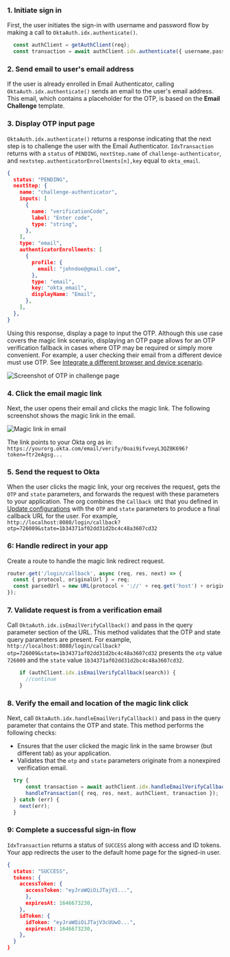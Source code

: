### 1. Initiate sign in

First, the user initiates the sign-in with username and password flow by making a call to `OktaAuth.idx.authenticate()`.

```javascript
  const authClient = getAuthClient(req);
  const transaction = await authClient.idx.authenticate({ username,password});
```

### 2. Send email to user's email address

If the user is already enrolled in Email Authenticator, calling `OktaAuth.idx.authenticate()` sends an email to the user's email address. This email, which contains a placeholder for the OTP, is based on the **Email Challenge** template.

### 3. Display OTP input page

`OktaAuth.idx.authenticate()` returns a response indicating that the next step is to challenge the user with the Email Authenticator. `IdxTransaction` returns with a `status` of `PENDING`, `nextStep.name` of `challenge-authenticator`, and `nextstep.authenticatorEnrollments[n],key` equal to `okta_email`.

```json
{
  status: "PENDING",
  nextStep: {
    name: "challenge-authenticator",
    inputs: [
      {
        name: "verificationCode",
        label: "Enter code",
        type: "string",
      },
    ],
    type: "email",
    authenticatorEnrollments: [
      {
        profile: {
          email: "johndoe@gmail.com",
        },
        type: "email",
        key: "okta_email",
        displayName: "Email",
      },
    ],
  },
}
```

Using this response, display a page to input the OTP. Although this use case covers the magic link scenario, displaying an OTP page allows for an OTP verification fallback in cases where OTP may be required or simply more convenient. For example, a user checking their email from a different device must use OTP. See [Integrate a different browser and device scenario](#integrate-different-browser-and-device-scenario).

<div class="common-image-format">

![Screenshot of OTP in challenge page](/img/authenticators/authenticators-email-challenge-auth.png)

</div>

### 4. Click the email magic link

Next, the user opens their email and clicks the magic link. The following screenshot shows the magic link in the email.

<div class="common-image-format">

![Magic link in email](/img/authenticators/authenticators-email-challenge-magic-link-in-email.png)

</div>

The link points to your Okta org as in: `https://yourorg.okta.com/email/verify/0oai9ifvveyL3QZ8K696?token=ftr2eAgsg...`

### 5. Send the request to Okta

When the user clicks the magic link, your org receives the request, gets the `OTP` and `state` parameters, and forwards the request with these parameters to your application. The org combines the `Callback URI` that you defined in [Update configurations](#update-configurations) with the `OTP` and `state` parameters to produce a final callback URL for the user. For example, `http://localhost:8080/login/callback?otp=726009&state=1b34371af02dd31d2bc4c48a3607cd32`

### 6: Handle redirect in your app

Create a route to handle the magic link redirect request.

```javascript
router.get('/login/callback', async (req, res, next) => {
  const { protocol, originalUrl } = req;
  const parsedUrl = new URL(protocol + '://' + req.get('host') + originalUrl);
});

```

### 7. Validate request is from a verification email

Call `OktaAuth.idx.isEmailVerifyCallback()` and pass in the query parameter section of the URL. This method validates that the OTP and state query parameters are present. For example, `http://localhost:8080/login/callback?otp=726009&state=1b34371af02dd31d2bc4c48a3607cd32` presents the `otp` value `726009` and the `state` value `1b34371af02dd31d2bc4c48a3607cd32`.

```javascript
    if (authClient.idx.isEmailVerifyCallback(search)) {
      //continue
    }
```

### 8. Verify the email and location of the magic link click

Next, call `OktaAuth.idx.handleEmailVerifyCallback()` and pass in the query parameter that contains the OTP and state. This method performs the following checks:

* Ensures that the user clicked the magic link in the same browser (but different tab) as your application.
* Validates that the `otp` and `state` parameters originate from a nonexpired verification email.


```javascript
  try {
      const transaction = await authClient.idx.handleEmailVerifyCallback(search);
      handleTransaction({ req, res, next, authClient, transaction });
  } catch (err) {
    next(err);
  }

```

### 9: Complete a successful sign-in flow

`IdxTransaction` returns a status of `SUCCESS` along with access and ID tokens. Your app redirects the user to the default home page for the signed-in user.

```json
{
  status: "SUCCESS",
  tokens: {
    accessToken: {
      accessToken: "eyJraWQiOiJTajV3...",
      },
      expiresAt: 1646673230,
    },
    idToken: {
      idToken: "eyJraWQiOiJTajV3cUUwO...",
      expiresAt: 1646673230,
    },
  }
}

```
